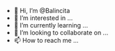 - 👋 Hi, I’m @Balincita
- 👀 I’m interested in ...
- 🌱 I’m currently learning ...
- 💞️ I’m looking to collaborate on ...
- 📫 How to reach me ...

<!---
Balincita/Balincita is a ✨ special ✨ repository because its `README.md` (this file) appears on your GitHub profile.
You can click the Preview link to take a look at your changes.
--->
